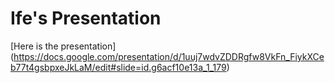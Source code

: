 Ife's Presentation
============

[Here is the presentation] (https://docs.google.com/presentation/d/1uuj7wdvZDDRgfw8VkFn_FiykXCeb77t4gsbpxeJkLaM/edit#slide=id.g6acf10e13a_1_179)
